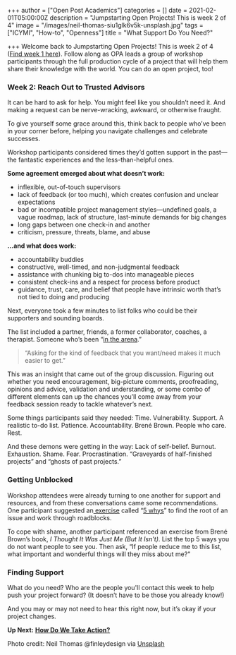 +++
author = ["Open Post Academics"]
categories = []
date = 2021-02-01T05:00:00Z
description = "Jumpstarting Open Projects! This is week 2 of 4"
image = "/images/neil-thomas-siu1glk6v5k-unsplash.jpg"
tags = ["ICYMI", "How-to", "Openness"]
title = "What Support Do You Need?"

+++
Welcome back to Jumpstarting Open Projects! This is week 2 of 4 ([Find week 1 here](/blog/what-is-an-open-project/ "Find week 1 here")). Follow along as OPA leads a group of workshop participants through the full production cycle of a project that will help them share their knowledge with the world. You can do an open project, too!

### **Week 2: Reach Out to Trusted Advisors**

It can be hard to ask for help. You might feel like you shouldn’t need it. And making a request can be nerve-wracking, awkward, or otherwise fraught.

To give yourself some grace around this, think back to people who’ve been in your corner before, helping you navigate challenges and celebrate successes.

Workshop participants considered times they’d gotten support in the past—the fantastic experiences and the less-than-helpful ones.

**Some agreement emerged about what doesn’t work:**

* inflexible, out-of-touch supervisors
* lack of feedback (or too much), which creates confusion and unclear expectations
* bad or incompatible project management styles—undefined goals, a vague roadmap, lack of structure, last-minute demands for big changes
* long gaps between one check-in and another
* criticism, pressure, threats, blame, and abuse

**…and what does work:**

* accountability buddies
* constructive, well-timed, and non-judgmental feedback
* assistance with chunking big to-dos into manageable pieces
* consistent check-ins and a respect for process before product
* guidance, trust, care, and belief that people have intrinsic worth that’s not tied to doing and producing

Next, everyone took a few minutes to list folks who could be their supporters and sounding boards.

The list included a partner, friends, a former collaborator, coaches, a therapist. Someone who’s been “[in the arena](https://en.wikipedia.org/wiki/Citizenship_in_a_Republic).”

> “Asking for the kind of feedback that you want/need makes it much easier to get.”

This was an insight that came out of the group discussion. Figuring out whether you need encouragement, big-picture comments, proofreading, opinions and advice, validation and understanding, or some combo of different elements can up the chances you’ll come away from your feedback session ready to tackle whatever’s next.

Some things participants said they needed: Time. Vulnerability. Support. A realistic to-do list. Patience. Accountability. Brené Brown. People who care. Rest.

And these demons were getting in the way: Lack of self-belief. Burnout. Exhaustion. Shame. Fear. Procrastination. “Graveyards of half-finished projects” and “ghosts of past projects.”

### **Getting Unblocked**

Workshop attendees were already turning to one another for support and resources, and from these conversations came some recommendations. One participant suggested an[ exercise](https://www.designkit.org/methods/66) called “[5 whys](https://www.atlassian.com/team-playbook/plays/5-whys)” to find the root of an issue and work through roadblocks.

To cope with shame, another participant referenced an exercise from Brené Brown’s book, _I Thought It Was Just Me (But It Isn’t)_. List the top 5 ways you do not want people to see you. Then ask, “If people reduce me to this list, what important and wonderful things will they miss about me?”

### **Finding Support**

What do you need? Who are the people you'll contact this week to help push your project forward? (It doesn’t have to be those you already know!)

And you may or may not need to hear this right now, but it’s okay if your project changes.

**Up Next:** [**How Do We Take Action?**](/blog/how-do-we-take-action/)

Photo credit: Neil Thomas @finleydesign via [Unsplash](https://unsplash.com/)
